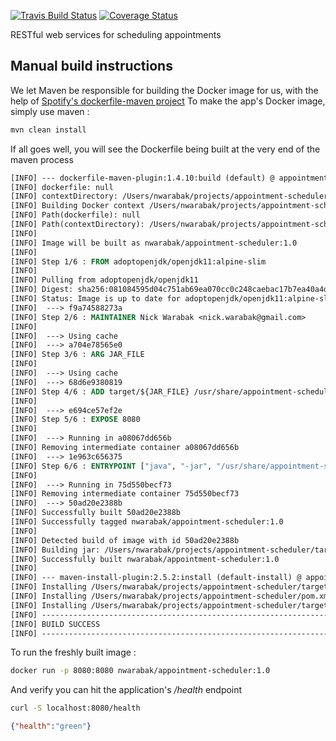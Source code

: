 [![Travis Build Status](https://travis-ci.com/warabak/appointment-scheduler.svg?branch=master)](https://travis-ci.com/warabak/appointment-scheduler)
[![Coverage Status](https://coveralls.io/repos/github/warabak/appointment-scheduler/badge.svg)](https://coveralls.io/github/warabak/appointment-scheduler)

RESTful web services for scheduling appointments

## Manual build instructions
We let Maven be responsible for building the Docker image for us, with the help of [Spotify's dockerfile-maven project](https://github.com/spotify/dockerfile-maven)
To make the app's Docker image, simply use maven :

```bash
mvn clean install
```

If all goes well, you will see the Dockerfile being built at the very end of the maven process

```dockerfile
[INFO] --- dockerfile-maven-plugin:1.4.10:build (default) @ appointment-scheduler ---
[INFO] dockerfile: null
[INFO] contextDirectory: /Users/nwarabak/projects/appointment-scheduler
[INFO] Building Docker context /Users/nwarabak/projects/appointment-scheduler
[INFO] Path(dockerfile): null
[INFO] Path(contextDirectory): /Users/nwarabak/projects/appointment-scheduler
[INFO]
[INFO] Image will be built as nwarabak/appointment-scheduler:1.0
[INFO]
[INFO] Step 1/6 : FROM adoptopenjdk/openjdk11:alpine-slim
[INFO]
[INFO] Pulling from adoptopenjdk/openjdk11
[INFO] Digest: sha256:081084595d04c751ab69ea070cc0c248caebac17b7ea40a4d13fb905771ef928
[INFO] Status: Image is up to date for adoptopenjdk/openjdk11:alpine-slim
[INFO]  ---> f9a74588273a
[INFO] Step 2/6 : MAINTAINER Nick Warabak <nick.warabak@gmail.com>
[INFO]
[INFO]  ---> Using cache
[INFO]  ---> a704e78565e0
[INFO] Step 3/6 : ARG JAR_FILE
[INFO]
[INFO]  ---> Using cache
[INFO]  ---> 68d6e9380819
[INFO] Step 4/6 : ADD target/${JAR_FILE} /usr/share/appointment-scheduler/appointment-scheduler.jar
[INFO]
[INFO]  ---> e694ce57ef2e
[INFO] Step 5/6 : EXPOSE 8080
[INFO]
[INFO]  ---> Running in a08067dd656b
[INFO] Removing intermediate container a08067dd656b
[INFO]  ---> 1e963c656375
[INFO] Step 6/6 : ENTRYPOINT ["java", "-jar", "/usr/share/appointment-scheduler/appointment-scheduler.jar"]
[INFO]
[INFO]  ---> Running in 75d550becf73
[INFO] Removing intermediate container 75d550becf73
[INFO]  ---> 50ad20e2388b
[INFO] Successfully built 50ad20e2388b
[INFO] Successfully tagged nwarabak/appointment-scheduler:1.0
[INFO]
[INFO] Detected build of image with id 50ad20e2388b
[INFO] Building jar: /Users/nwarabak/projects/appointment-scheduler/target/appointment-scheduler-1.0-docker-info.jar
[INFO] Successfully built nwarabak/appointment-scheduler:1.0
[INFO]
[INFO] --- maven-install-plugin:2.5.2:install (default-install) @ appointment-scheduler ---
[INFO] Installing /Users/nwarabak/projects/appointment-scheduler/target/appointment-scheduler-1.0.jar to /Users/nwarabak/.m2/repository/com/warabak/appointment-scheduler/1.0/appointment-scheduler-1.0.jar
[INFO] Installing /Users/nwarabak/projects/appointment-scheduler/pom.xml to /Users/nwarabak/.m2/repository/com/warabak/appointment-scheduler/1.0/appointment-scheduler-1.0.pom
[INFO] Installing /Users/nwarabak/projects/appointment-scheduler/target/appointment-scheduler-1.0-docker-info.jar to /Users/nwarabak/.m2/repository/com/warabak/appointment-scheduler/1.0/appointment-scheduler-1.0-docker-info.jar
[INFO] ------------------------------------------------------------------------
[INFO] BUILD SUCCESS
[INFO] ------------------------------------------------------------------------
```

To run the freshly built image :

```bash
docker run -p 8080:8080 nwarabak/appointment-scheduler:1.0
```

And verify you can hit the application's _/health_ endpoint

```bash
curl -S localhost:8080/health
```

```json
{"health":"green"}
```
